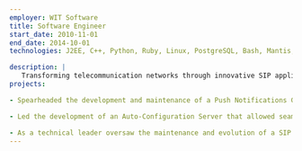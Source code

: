 ```yaml
---
employer: WIT Software
title: Software Engineer
start_date: 2010-11-01
end_date: 2014-10-01
technologies: J2EE, C++, Python, Ruby, Linux, PostgreSQL, Bash, Mantis, Oracle, Spring Framework, Netty, Hibernate, Intel IPP, Twitter Bootstrap, AngularJS

description: |
   Transforming telecommunication networks through innovative SIP application solutions  for an IP Multimedia Core Network Subsystem (IMS)
projects:

- Spearheaded the development and maintenance of a Push Notifications Gateway using cutting-edge technologies such as Google Cloud Message, Apple Push Notifications, and binary SMS. This innovative solution transformed the way telecommunication networks interact with their users, providing real-time updates and notifications to improve customer experience.

- Led the development of an Auto-Configuration Server that allowed seamless sending of mobile application settings, in line with the latest RCSe/RCS5 specifications. This game-changing solution disrupted traditional telco solutions and provided users with a more streamlined and personalized experience.

- As a technical leader oversaw the maintenance and evolution of a SIP Application Server, as well as audio and video session transcoding in real-time. This involved utilizing the latest technologies and industry best practices to ensure optimal performance and seamless operation, driving innovation and excellence in the telecommunication industry.
---
```

